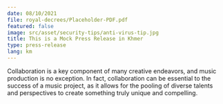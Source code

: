 ```yaml
---
date: 08/10/2021
file: royal-decrees/Placeholder-PDF.pdf
featured: false
image: src/asset/security-tips/anti-virus-tip.jpg
title: This is a Mock Press Release in Khmer
type: press-release
lang: km
---
```


Collaboration is a key component of many creative endeavors, and music production is no exception. In fact, collaboration can be essential to the success of a music project, as it allows for the pooling of diverse talents and perspectives to create something truly unique and compelling.
